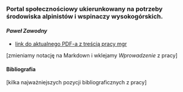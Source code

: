 ### Portal społecznościowy ukierunkowany na potrzeby środowiska alpinistów i wspinaczy wysokogórskich.
#### *Paweł Zawodny*

* [link do aktualnego PDF-a z treścią pracy mgr](link)

[zmieniamy notację na Markdown i wklejamy *Wprowadzenie* z pracy]

#### Bibliografia

[kilka najważniejszych pozycji bibliograficznych z pracy]